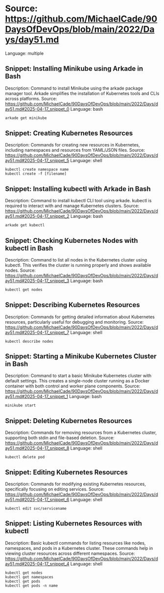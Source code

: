 # Source: https://github.com/MichaelCade/90DaysOfDevOps/blob/main/2022/Days/day51.md
Language: multiple

## Snippet: Installing Minikube using Arkade in Bash
Description: Command to install Minikube using the arkade package manager tool. Arkade simplifies the installation of Kubernetes tools and CLIs across platforms.
Source: https://github.com/MichaelCade/90DaysOfDevOps/blob/main/2022/Days/day51.md#2025-04-17_snippet_0
Language: bash

```bash
arkade get minikube
```

## Snippet: Creating Kubernetes Resources
Description: Commands for creating new resources in Kubernetes, including namespaces and resources from YAML/JSON files.
Source: https://github.com/MichaelCade/90DaysOfDevOps/blob/main/2022/Days/day51.md#2025-04-17_snippet_5
Language: shell

```shell
kubectl create namespace name
kubectl create -f [filename]
```

## Snippet: Installing kubectl with Arkade in Bash
Description: Command to install kubectl CLI tool using arkade. kubectl is required to interact with and manage Kubernetes clusters.
Source: https://github.com/MichaelCade/90DaysOfDevOps/blob/main/2022/Days/day51.md#2025-04-17_snippet_2
Language: bash

```bash
arkade get kubectl
```

## Snippet: Checking Kubernetes Nodes with kubectl in Bash
Description: Command to list all nodes in the Kubernetes cluster using kubectl. This verifies the cluster is running properly and shows available nodes.
Source: https://github.com/MichaelCade/90DaysOfDevOps/blob/main/2022/Days/day51.md#2025-04-17_snippet_3
Language: bash

```bash
kubectl get nodes
```

## Snippet: Describing Kubernetes Resources
Description: Commands for getting detailed information about Kubernetes resources, particularly useful for debugging and monitoring.
Source: https://github.com/MichaelCade/90DaysOfDevOps/blob/main/2022/Days/day51.md#2025-04-17_snippet_7
Language: shell

```shell
kubectl describe nodes
```

## Snippet: Starting a Minikube Kubernetes Cluster in Bash
Description: Command to start a basic Minikube Kubernetes cluster with default settings. This creates a single-node cluster running as a Docker container with both control and worker plane components.
Source: https://github.com/MichaelCade/90DaysOfDevOps/blob/main/2022/Days/day51.md#2025-04-17_snippet_1
Language: bash

```bash
minikube start
```

## Snippet: Deleting Kubernetes Resources
Description: Commands for removing resources from a Kubernetes cluster, supporting both stdin and file-based deletion.
Source: https://github.com/MichaelCade/90DaysOfDevOps/blob/main/2022/Days/day51.md#2025-04-17_snippet_8
Language: shell

```shell
kubectl delete pod
```

## Snippet: Editing Kubernetes Resources
Description: Commands for modifying existing Kubernetes resources, specifically focusing on editing services.
Source: https://github.com/MichaelCade/90DaysOfDevOps/blob/main/2022/Days/day51.md#2025-04-17_snippet_6
Language: shell

```shell
kubectl edit svc/servicename
```

## Snippet: Listing Kubernetes Resources with kubectl
Description: Basic kubectl commands for listing resources like nodes, namespaces, and pods in a Kubernetes cluster. These commands help in viewing cluster resources across different namespaces.
Source: https://github.com/MichaelCade/90DaysOfDevOps/blob/main/2022/Days/day51.md#2025-04-17_snippet_4
Language: shell

```shell
kubectl get nodes
kubectl get namespaces
kubectl get pods
kubectl get pods -n name
```
